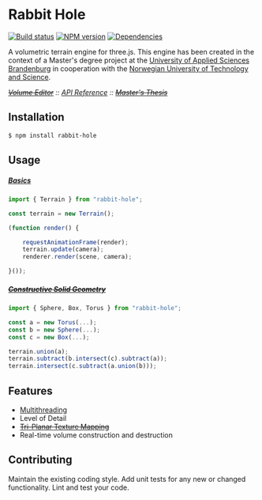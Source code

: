 # Rabbit Hole
[![Build status](https://travis-ci.org/vanruesc/rabbit-hole.svg?branch=master)](https://travis-ci.org/vanruesc/rabbit-hole)
[![NPM version](https://badge.fury.io/js/rabbit-hole.svg)](http://badge.fury.io/js/rabbit-hole)
[![Dependencies](https://david-dm.org/vanruesc/rabbit-hole.svg?branch=master)](https://david-dm.org/vanruesc/rabbit-hole)

A volumetric terrain engine for three.js. This engine has been created in the context of a Master's degree project at
the [University of Applied Sciences Brandenburg](https://www.th-brandenburg.de) in cooperation with the
[Norwegian University of Technology and Science](https://www.ntnu.no).

*~~[Volume Editor]()~~ ::
[API Reference](http://vanruesc.github.io/rabbit-hole/docs) ::
~~[Master's Thesis](http://vanruesc.github.io/rabbit-hole/volumetric-terrain-rendering-with-webgl.pdf)~~*


## Installation

```sh
$ npm install rabbit-hole
``` 


## Usage

##### [Basics](http://vanruesc.github.io/rabbit-hole/public/)

```javascript
import { Terrain } from "rabbit-hole";

const terrain = new Terrain();

(function render() {

	requestAnimationFrame(render);
	terrain.update(camera);
	renderer.render(scene, camera);

}());
```

##### ~~[Constructive Solid Geometry]()~~

```javascript
import { Sphere, Box, Torus } from "rabbit-hole";

const a = new Torus(...);
const b = new Sphere(...);
const c = new Box(...);

terrain.union(a);
terrain.subtract(b.intersect(c).subtract(a));
terrain.intersect(c.subtract(a.union(b)));
```


## Features

- [Multithreading](https://developer.mozilla.org/en-US/docs/Web/API/Web_Workers_API/Using_web_workers)
- Level of Detail
- ~~[Tri-Planar Texture Mapping]()~~
- Real-time volume construction and destruction


## Contributing

Maintain the existing coding style. Add unit tests for any new or changed functionality. Lint and test your code.
